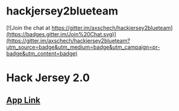 # hackjersey2blueteam

[![Join the chat at https://gitter.im/axschech/hackjersey2blueteam](https://badges.gitter.im/Join%20Chat.svg)](https://gitter.im/axschech/hackjersey2blueteam?utm_source=badge&utm_medium=badge&utm_campaign=pr-badge&utm_content=badge)

# Hack Jersey 2.0

## [App Link](http://dev.axschech.com/hj2/app)

